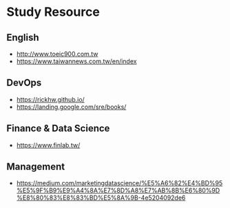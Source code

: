 Study Resource
===

English
---
* http://www.toeic900.com.tw
* https://www.taiwannews.com.tw/en/index

DevOps
---
* https://rickhw.github.io/
* https://landing.google.com/sre/books/

Finance & Data Science
---
* https://www.finlab.tw/

Management
---
* https://medium.com/marketingdatascience/%E5%A6%82%E4%BD%95%E5%9F%B9%E9%A4%8A%E7%8D%A8%E7%AB%8B%E6%80%9D%E8%80%83%E8%83%BD%E5%8A%9B-4e5204092de6
